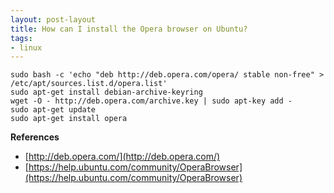 ```yaml
---
layout: post-layout
title: How can I install the Opera browser on Ubuntu?
tags:
- linux
---
```


    sudo bash -c 'echo "deb http://deb.opera.com/opera/ stable non-free" > /etc/apt/sources.list.d/opera.list'
    sudo apt-get install debian-archive-keyring
    wget -O - http://deb.opera.com/archive.key | sudo apt-key add -
    sudo apt-get update
    sudo apt-get install opera

**References**  

- [http://deb.opera.com/](http://deb.opera.com/)
- [https://help.ubuntu.com/community/OperaBrowser](https://help.ubuntu.com/community/OperaBrowser)

